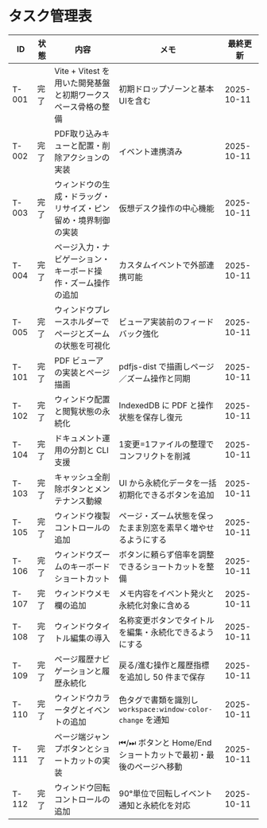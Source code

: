 # タスク管理表

| ID | 状態 | 内容 | メモ | 最終更新 |
| --- | --- | --- | --- | --- |
| T-001 | 完了 | Vite + Vitest を用いた開発基盤と初期ワークスペース骨格の整備 | 初期ドロップゾーンと基本UIを含む | 2025-10-11 |
| T-002 | 完了 | PDF取り込みキューと配置・削除アクションの実装 | イベント連携済み | 2025-10-11 |
| T-003 | 完了 | ウィンドウの生成・ドラッグ・リサイズ・ピン留め・境界制御の実装 | 仮想デスク操作の中心機能 | 2025-10-11 |
| T-004 | 完了 | ページ入力・ナビゲーション・キーボード操作・ズーム操作の追加 | カスタムイベントで外部連携可能 | 2025-10-11 |
| T-005 | 完了 | ウィンドウプレースホルダーでページとズームの状態を可視化 | ビューア実装前のフィードバック強化 | 2025-10-11 |
| T-101 | 完了 | PDF ビューアの実装とページ描画 | pdfjs-dist で描画しページ／ズーム操作と同期 | 2025-10-11 |
| T-102 | 完了 | ウィンドウ配置と閲覧状態の永続化 | IndexedDB に PDF と操作状態を保存し復元 | 2025-10-11 |
| T-104 | 完了 | ドキュメント運用の分割と CLI 支援 | 1変更=1ファイルの整理でコンフリクトを削減 | 2025-10-11 |
| T-103 | 完了 | キャッシュ全削除ボタンとメンテナンス動線 | UI から永続化データを一括初期化できるボタンを追加 | 2025-10-11 |
| T-105 | 完了 | ウィンドウ複製コントロールの追加 | ページ・ズーム状態を保ったまま別窓を素早く増やせるようにする | 2025-10-11 |
| T-106 | 完了 | ウィンドウズームのキーボードショートカット | ボタンに頼らず倍率を調整できるショートカットを整備 | 2025-10-11 |
| T-107 | 完了 | ウィンドウメモ欄の追加 | メモ内容をイベント発火と永続化対象に含める | 2025-10-11 |
| T-108 | 完了 | ウィンドウタイトル編集の導入 | 名称変更ボタンでタイトルを編集・永続化できるようにする | 2025-10-11 |
| T-109 | 完了 | ページ履歴ナビゲーションと履歴永続化 | 戻る/進む操作と履歴指標を追加し 50 件まで保存 | 2025-10-11 |
| T-110 | 完了 | ウィンドウカラータグとイベントの追加 | 色タグで書類を識別し `workspace:window-color-change` を通知 | 2025-10-11 |
| T-111 | 完了 | ページ端ジャンプボタンとショートカットの実装 | ⏮/⏭ ボタンと Home/End ショートカットで最初・最後のページへ移動 | 2025-10-11 |
| T-112 | 完了 | ウィンドウ回転コントロールの追加 | 90°単位で回転しイベント通知と永続化を対応 | 2025-10-11 |
